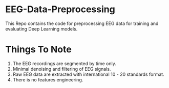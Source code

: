 # EEG-Data-Preprocessing
This Repo contains the code for preprocessing EEG data for training and evaluating Deep Learning models.

# Things To Note
1. The EEG recordings are segmented by time only.
2. Minimal denoising and filtering of EEG signals.
3. Raw EEG data are extracted with international 10 - 20 standards format.
4. There is no features engineering.

